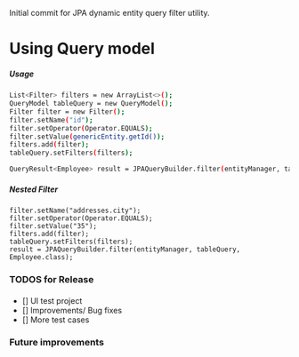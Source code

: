 Initial commit for JPA dynamic entity query filter utility.
# Using Query model

##### Usage
``` bash
List<Filter> filters = new ArrayList<>();
QueryModel tableQuery = new QueryModel();
Filter filter = new Filter();
filter.setName("id");
filter.setOperator(Operator.EQUALS);
filter.setValue(genericEntity.getId());
filters.add(filter);
tableQuery.setFilters(filters);

QueryResult<Employee> result = JPAQueryBuilder.filter(entityManager, tableQuery, Employee.class);
```


##### Nested Filter
```
filter.setName("addresses.city");
filter.setOperator(Operator.EQUALS);
filter.setValue("35");
filters.add(filter);
tableQuery.setFilters(filters);
result = JPAQueryBuilder.filter(entityManager, tableQuery, Employee.class);
```


### TODOS for Release 
 #### 
- [] UI test project 
- [] Improvements/ Bug fixes
- [] More test cases


### Future improvements
